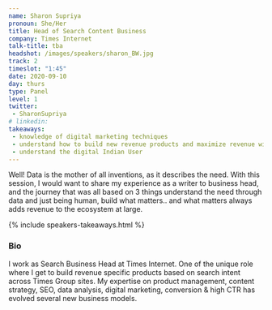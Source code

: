 ```yaml
---
name: Sharon Supriya
pronoun: She/Her
title: Head of Search Content Business 
company: Times Internet
talk-title: tba
headshot: /images/speakers/sharon_BW.jpg
track: 2
timeslot: "1:45"
date: 2020-09-10
day: thurs
type: Panel
level: 1
twitter:
 - SharonSupriya
# linkedin: 
takeaways:
 - knowledge of digital marketing techniques
 - understand how to build new revenue products and maximize revenue with existing products
 - understand the digital Indian User
---
```


<p>Well! Data is the mother of all inventions, as it describes the need. With this session, I would want to share my experience as a writer to business head, and the journey that was all based on 3 things understand the need through data and just being human, build what matters.. and what matters always adds revenue to the ecosystem at large.   </p>

{% include speakers-takeaways.html %}

<h3>Bio</h3>
<p>I work as Search Business Head at Times Internet. One of the unique role where I get to build revenue specific products based on search intent across Times Group sites. My expertise on product management, content strategy, SEO, data analysis, digital marketing, conversion & high CTR has evolved several new business models. </p>